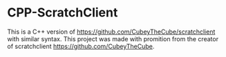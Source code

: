 # CPP-ScratchClient
This is a C++ version of <https://github.com/CubeyTheCube/scratchclient> with similar syntax.
This project was made with promition from the creator of scratchclient <https://github.com/CubeyTheCube>.
